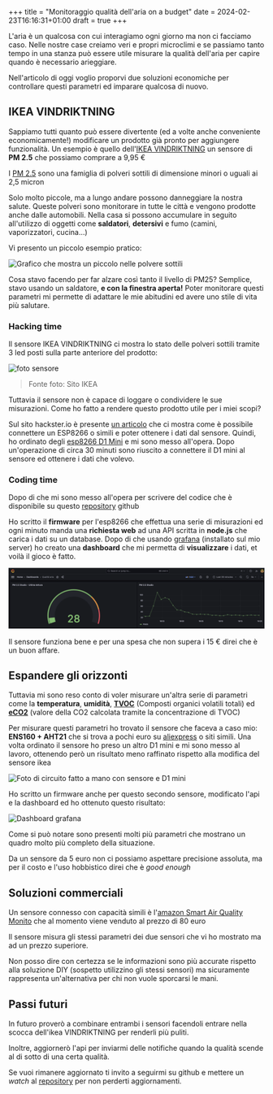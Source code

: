 +++
title = "Monitoraggio qualità dell'aria on a budget"
date = 2024-02-23T16:16:31+01:00
draft = true
+++

L'aria è un qualcosa con cui interagiamo ogni giorno ma non ci facciamo caso. Nelle nostre case creiamo veri e propri microclimi e se passiamo tanto tempo in una stanza può essere utile misurare la qualità dell'aria per capire quando è necessario arieggiare.

Nell'articolo di oggi voglio proporvi due soluzioni economiche per controllare questi parametri ed imparare qualcosa di nuovo.

## IKEA VINDRIKTNING

Sappiamo tutti quanto può essere divertente (ed a volte anche conveniente economicamente!) modificare un prodotto già pronto per aggiungere funzionalità. Un esempio è quello dell'[IKEA VINDRIKTNING](https://www.ikea.com/it/it/p/vindriktning-sensore-della-qualita-dellaria-80515910/) un sensore di **PM 2.5** che possiamo comprare a 9,95 €

I [PM 2.5](https://it.wikipedia.org/wiki/PM_2.5) sono una famiglia di polveri sottili di dimensione minori o uguali ai 2,5 micron

Solo molto piccole, ma a lungo andare possono danneggiare la nostra salute. Queste polveri sono monitorare in tutte le città e vengono prodotte anche dalle automobili. Nella casa si possono accumulare in seguito all'utilizzo di oggetti come **saldatori**, **detersivi** e fumo (camini, vaporizzatori, cucina...)

Vi presento un piccolo esempio pratico:

![Grafico che mostra un piccolo nelle polvere sottili](/blog/pm25.png)

Cosa stavo facendo per far alzare così tanto il livello di PM25? Semplice, stavo usando un saldatore, **e con la finestra aperta!** Poter monitorare questi parametri mi permette di adattare le mie abitudini ed avere uno stile di vita più salutare.

### Hacking time

Il sensore IKEA VINDRIKTNING ci mostra lo stato delle polveri sottili tramite 3 led posti sulla parte anteriore del prodotto:

![foto sensore](https://www.ikea.com/it/it/images/products/vindriktning-sensore-della-qualita-dellaria__1073150_ph177967_s5.jpg?f=l)

> Fonte foto: Sito IKEA

Tuttavia il sensore non è capace di loggare o condividere le sue misurazioni. Come ho fatto a rendere questo prodotto utile per i miei scopi?

Sul sito hackster.io è presente [un articolo](https://www.hackster.io/news/ikea-vindriktning-air-quality-sensor-mod-adds-sensors-and-indicators-aac85d80c7c9) che ci mostra come è possibile connettere un ESP8266 o simili e poter ottenere i dati dal sensore. Quindi, ho ordinato degli [esp8266 D1 Mini](https://www.az-delivery.de/it/products/d1-mini) e mi sono messo all'opera. Dopo un'operazione di circa 30 minuti sono riuscito a connettere il D1 mini al sensore ed ottenere i dati che volevo.

### Coding time

Dopo di che mi sono messo all'opera per scrivere del codice che è disponibile su questo [repository](https://github.com/lollo03/IKEA-VINDRIKTNING-mod-by-Lollo) github

Ho scritto il **firmware** per l'esp8266 che effettua una serie di misurazioni ed ogni minuto manda una **richiesta web** ad una API scritta in **node.js** che carica i dati su un database. Dopo di che usando [grafana](https://grafana.com/) (installato sul mio server) ho creato una **dashboard** che mi permetta di **visualizzare** i dati, et voilà il gioco è fatto.

![Dashboard su grafana](https://raw.githubusercontent.com/lollo03/IKEA-VINDRIKTNING-mod-by-Lollo/main/docs/grafanaDashboard.png)

Il sensore funziona bene e per una spesa che non supera i 15 € direi che è un buon affare.

## Espandere gli orizzonti

Tuttavia mi sono reso conto di voler misurare un'altra serie di parametri come la **temperatura**, **umidità**, **[TVOC](https://www.aircare.it/inquinanti-indoor-tvoc/)** (Composti organici volatili totali) ed [**eCO2**](https://www.careforair.eu/en/eco2/) (valore della CO2 calcolata tramite la concentrazione di TVOC)

Per misurare questi parametri ho trovato il sensore che faceva a caso mio:
**ENS160 + AHT21** che si trova a pochi euro su [aliexpress](https://it.aliexpress.com/item/1005004685403045.html?gatewayAdapt=glo2ita) o siti simili. Una volta ordinato il sensore ho preso un altro D1 mini e mi sono messo al lavoro, ottenendo però un risultato meno raffinato rispetto alla modifica del sensore ikea

![Foto di circuito fatto a mano con sensore e D1 mini](/blog/sensore_2.jpeg)

Ho scritto un firmware anche per questo secondo sensore, modificato l'api e la dashboard ed ho ottenuto questo risultato:

![Dashboard grafana](/blog/dashboard_aria_finita.png)

Come si può notare sono presenti molti più parametri che mostrano un quadro molto più completo della situazione.

Da un sensore da 5 euro non ci possiamo aspettare precisione assoluta, ma per il costo e l'uso hobbistico direi che è _good enough_

## Soluzioni commerciali

Un sensore connesso con capacità simili è l'[amazon Smart Air Quality Monito](https://www.amazon.it/amazon-smart-air-quality-monitor-conosci-la-qualita-dell%E2%80%99aria/dp/B08X2V3T2B?) che al momento viene venduto al prezzo di 80 euro

Il sensore misura gli stessi parametri dei due sensori che vi ho mostrato ma ad un prezzo superiore.

Non posso dire con certezza se le informazioni sono più accurate rispetto alla soluzione DIY (sospetto utilizzino gli stessi sensori) ma sicuramente rappresenta un'alternativa per chi non vuole sporcarsi le mani.

## Passi futuri

In futuro proverò a combinare entrambi i sensori facendoli entrare nella scocca dell'ikea VINDRIKTNING per renderli più puliti.

Inoltre, aggiornerò l'api per inviarmi delle notifiche quando la qualità scende al di sotto di una certa qualità.

Se vuoi rimanere aggiornato ti invito a seguirmi su github e mettere un _watch_ al [repository](https://github.com/lollo03/IKEA-VINDRIKTNING-mod-by-Lollo) per non perderti aggiornamenti.

